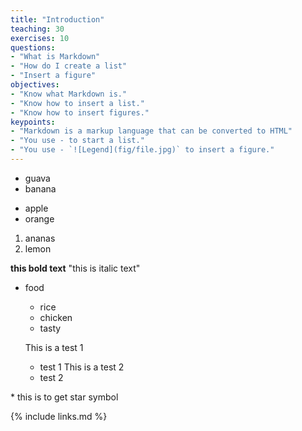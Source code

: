```yaml
---
title: "Introduction"
teaching: 30
exercises: 10
questions:
- "What is Markdown"
- "How do I create a list"
- "Insert a figure"
objectives:
- "Know what Markdown is."
- "Know how to insert a list."
- "Know how to insert figures."
keypoints:
- "Markdown is a markup language that can be converted to HTML"
- "You use - to start a list."
- "You use - `![Legend](fig/file.jpg)` to insert a figure."
---
```


- guava
- banana

+ apple
+ orange

1. ananas
2. lemon

**this bold text**
"this is italic text"

- food
  - rice
  - chicken
  - tasty

  This is a test 1
    - test 1
  This is a test 2
   - test 2
   
 \* this is to get star symbol
   
{% include links.md %}
